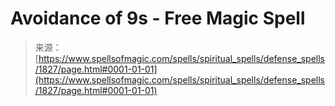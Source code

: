 <!--yml
category: 未分类
date: 2024-06-12 18:35:11
-->

# Avoidance of 9s - Free Magic Spell

> 来源：[https://www.spellsofmagic.com/spells/spiritual_spells/defense_spells/1827/page.html#0001-01-01](https://www.spellsofmagic.com/spells/spiritual_spells/defense_spells/1827/page.html#0001-01-01)